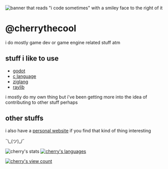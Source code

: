 ![banner that reads "i code sometimes" with a smiley face to the right of it](github_banner_thing.png)

# @cherrythecool

i do mostly game dev or game engine related stuff atm

## stuff i like to use

* [godot](https://godotengine.org)
* [c language](https://en.wikipedia.org/wiki/C_(programming_language))
* [ziglang](https://ziglang.org)
* [raylib](https://raylib.com)

i mostly do my own thing but i've been getting more into the idea of contributing to other stuff perhaps

## other stuffs

i also have a [personal website](https://goddess.nekoweb.org) if you find that kind of thing interesting

¯\\\_(ツ)\_/¯

![cherry's stats](https://github-readme-stats.vercel.app/api?username=cherrythecool&show_icons=true&theme=dracula&count_private=true)
[![cherry's languages](https://github-readme-stats.vercel.app/api/top-langs/?username=cherrythecool&theme=dracula&langs_count=8&layout=compact)](https://github.com/anuraghazra/github-readme-stats)

[![cherry's view count](https://www.counter12.com/img-3y44Z1dAWd5701y6-9.gif)](https://www.counter12.com)
